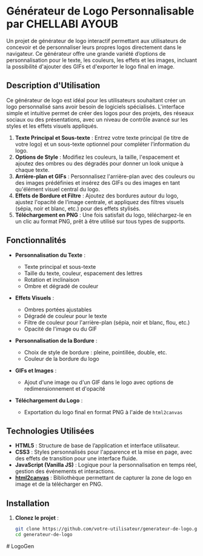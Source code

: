 # Générateur de Logo Personnalisable par CHELLABI AYOUB

Un projet de générateur de logo interactif permettant aux utilisateurs de concevoir et de personnaliser leurs propres logos directement dans le navigateur. Ce générateur offre une grande variété d’options de personnalisation pour le texte, les couleurs, les effets et les images, incluant la possibilité d'ajouter des GIFs et d'exporter le logo final en image.

## Description d'Utilisation

Ce générateur de logo est idéal pour les utilisateurs souhaitant créer un logo personnalisé sans avoir besoin de logiciels spécialisés. L'interface simple et intuitive permet de créer des logos pour des projets, des réseaux sociaux ou des présentations, avec un niveau de contrôle avancé sur les styles et les effets visuels appliqués.

1. **Texte Principal et Sous-texte** : Entrez votre texte principal (le titre de votre logo) et un sous-texte optionnel pour compléter l’information du logo.
2. **Options de Style** : Modifiez les couleurs, la taille, l'espacement et ajoutez des ombres ou des dégradés pour donner un look unique à chaque texte.
3. **Arrière-plan et GIFs** : Personnalisez l'arrière-plan avec des couleurs ou des images prédéfinies et insérez des GIFs ou des images en tant qu'élément visuel central du logo.
4. **Effets de Bordure et Filtre** : Ajoutez des bordures autour du logo, ajustez l'opacité de l’image centrale, et appliquez des filtres visuels (sépia, noir et blanc, etc.) pour des effets stylisés.
5. **Téléchargement en PNG** : Une fois satisfait du logo, téléchargez-le en un clic au format PNG, prêt à être utilisé sur tous types de supports.

## Fonctionnalités

- **Personnalisation du Texte** :
  - Texte principal et sous-texte
  - Taille du texte, couleur, espacement des lettres
  - Rotation et inclinaison
  - Ombre et dégradé de couleur

- **Effets Visuels** :
  - Ombres portées ajustables
  - Dégradé de couleur pour le texte
  - Filtre de couleur pour l'arrière-plan (sépia, noir et blanc, flou, etc.)
  - Opacité de l'image ou du GIF

- **Personnalisation de la Bordure** :
  - Choix de style de bordure : pleine, pointillée, double, etc.
  - Couleur de la bordure du logo

- **GIFs et Images** :
  - Ajout d'une image ou d'un GIF dans le logo avec options de redimensionnement et d'opacité

- **Téléchargement du Logo** :
  - Exportation du logo final en format PNG à l'aide de `html2canvas`

## Technologies Utilisées

- **HTML5** : Structure de base de l’application et interface utilisateur.
- **CSS3** : Styles personnalisés pour l'apparence et la mise en page, avec des effets de transition pour une interface fluide.
- **JavaScript (Vanilla JS)** : Logique pour la personnalisation en temps réel, gestion des événements et interactions.
- **[html2canvas](https://html2canvas.hertzen.com/)** : Bibliothèque permettant de capturer la zone de logo en image et de la télécharger en PNG.
  
## Installation

1. **Clonez le projet** :
   ```bash
   git clone https://github.com/votre-utilisateur/generateur-de-logo.git
   cd generateur-de-logo
#   L o g o G e n 
 
 
